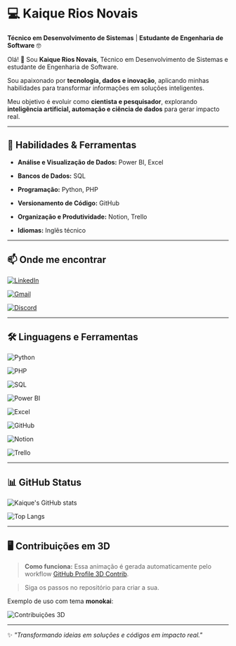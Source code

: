 # 💻 Kaique Rios Novais  



**Técnico em Desenvolvimento de Sistemas** | **Estudante de Engenharia de Software** 🤓  



Olá! 👋 Sou **Kaique Rios Novais**, Técnico em Desenvolvimento de Sistemas e estudante de Engenharia de Software.  

Sou apaixonado por **tecnologia, dados e inovação**, aplicando minhas habilidades para transformar informações em soluções inteligentes.  

Meu objetivo é evoluir como **cientista e pesquisador**, explorando **inteligência artificial, automação e ciência de dados** para gerar impacto real.  



---



## 🚀 Habilidades & Ferramentas  



- **Análise e Visualização de Dados:** Power BI, Excel  

- **Bancos de Dados:** SQL  

- **Programação:** Python, PHP  

- **Versionamento de Código:** GitHub  

- **Organização e Produtividade:** Notion, Trello  

- **Idiomas:** Inglês técnico  



---



## 📫 Onde me encontrar  

[![LinkedIn](https://img.shields.io/badge/-LinkedIn-000?style=for-the-badge&logo=linkedin&logoColor=FF00F6)](https://www.linkedin.com/in/kaiquerios/)  

[![Gmail](https://img.shields.io/badge/-Gmail-000?style=for-the-badge&logo=gmail&logoColor=FF00F6)](mailto:kaiquerios.dev@gmail.com)  

[![Discord](https://img.shields.io/badge/-Discord-000?style=for-the-badge&logo=discord&logoColor=FF00F6)](https://discord.com/channels/@kaiqueriosz/)  



---



## 🛠️ Linguagens e Ferramentas  



![Python](https://img.shields.io/badge/-Python-000?style=for-the-badge&logo=python&logoColor=FF00F6)

![PHP](https://img.shields.io/badge/-PHP-000?style=for-the-badge&logo=php&logoColor=FF00F6)

![SQL](https://img.shields.io/badge/-SQL-000?style=for-the-badge&logo=mysql&logoColor=FF00F6)

![Power BI](https://img.shields.io/badge/-PowerBI-000?style=for-the-badge&logo=powerbi&logoColor=FF00F6)

![Excel](https://img.shields.io/badge/-Excel-000?style=for-the-badge&logo=microsoft-excel&logoColor=FF00F6)

![GitHub](https://img.shields.io/badge/-GitHub-000?style=for-the-badge&logo=github&logoColor=FF00F6)

![Notion](https://img.shields.io/badge/-Notion-000?style=for-the-badge&logo=notion&logoColor=FF00F6)

![Trello](https://img.shields.io/badge/-Trello-000?style=for-the-badge&logo=trello&logoColor=FF00F6)



---



## 📊 GitHub Status  



![Kaique's GitHub stats](https://github-readme-stats.vercel.app/api?username=kaiquerios&theme=midnight-purple&show_icons=true)  

![Top Langs](https://github-readme-stats.vercel.app/api/top-langs/?username=kaiquerios&layout=compact&theme=midnight-purple&langs_count=8)  



---



## 🖥️ Contribuições em 3D  



> **Como funciona:** Essa animação é gerada automaticamente pelo workflow [GitHub Profile 3D Contrib](https://github.com/yoshi389111/github-profile-3d-contrib).  

> Siga os passos no repositório para criar a sua.



Exemplo de uso com tema **monokai**:



![Contribuições 3D](./profile-3d-contrib/profile-night-rainbow.svg)



---



✨ _"Transformando ideias em soluções e códigos em impacto real."_  
